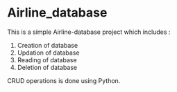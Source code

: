 # Airline_database

This is a simple Airline-database project which includes :
1. Creation of database
2. Updation of database
3. Reading of database
4. Deletion of database

CRUD operations is done using Python.
